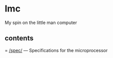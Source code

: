 # lmc
My spin on the little man computer

## contents
= [/spec/](spec/) &mdash; Specifications for the microprocessor